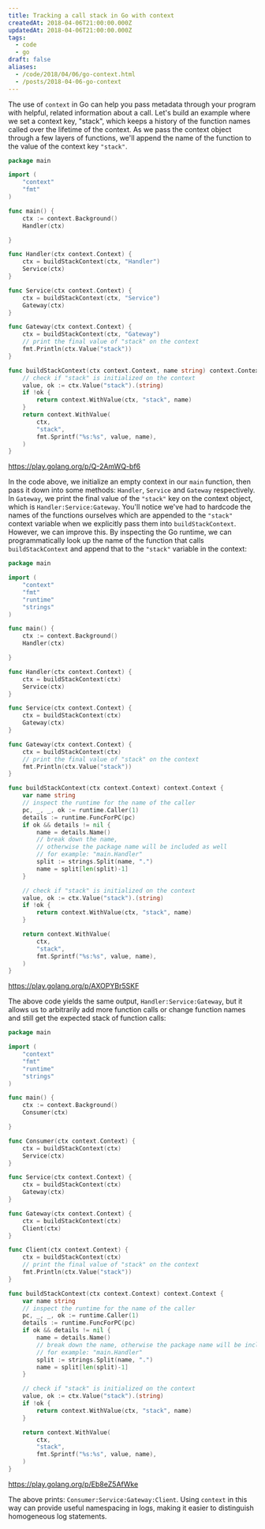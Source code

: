 ```yaml
---
title: Tracking a call stack in Go with context
createdAt: 2018-04-06T21:00:00.000Z
updatedAt: 2018-04-06T21:00:00.000Z
tags:
  - code
  - go
draft: false
aliases:
  - /code/2018/04/06/go-context.html
  - /posts/2018-04-06-go-context
---
```


The use of `context` in Go can help you pass metadata through your program with helpful, related information about a call.
Let's build an example where we set a context key, "stack", which keeps a history of the function names called over the lifetime of the context.
As we pass the context object through a few layers of functions, we'll append the name of the function to the value of the context key `"stack"`.

```go
package main

import (
    "context"
    "fmt"
)

func main() {
    ctx := context.Background()
    Handler(ctx)

}

func Handler(ctx context.Context) {
    ctx = buildStackContext(ctx, "Handler")
    Service(ctx)
}

func Service(ctx context.Context) {
    ctx = buildStackContext(ctx, "Service")
    Gateway(ctx)
}

func Gateway(ctx context.Context) {
    ctx = buildStackContext(ctx, "Gateway")
    // print the final value of "stack" on the context
    fmt.Println(ctx.Value("stack"))
}

func buildStackContext(ctx context.Context, name string) context.Context {
    // check if "stack" is initialized on the context
    value, ok := ctx.Value("stack").(string)
    if !ok {
        return context.WithValue(ctx, "stack", name)
    }
    return context.WithValue(
        ctx,
        "stack",
        fmt.Sprintf("%s:%s", value, name),
    )
}

```
<https://play.golang.org/p/Q-2AmWQ-bf6>

In the code above, we initialize an empty context in our `main` function, then pass it down into some methods: `Handler`, `Service` and `Gateway` respectively.
In `Gateway`, we print the final value of the `"stack"` key on the context object, which is `Handler:Service:Gateway`.
You'll notice we've had to hardcode the names of the functions ourselves which are appended to the `"stack"` context variable when we explicitly pass them into `buildStackContext`.
However, we can improve this.
By inspecting the Go runtime, we can programmatically look up the name of the function that calls `buildStackContext` and append that to the `"stack"` variable in the context:

```go
package main

import (
    "context"
    "fmt"
    "runtime"
    "strings"
)

func main() {
    ctx := context.Background()
    Handler(ctx)

}

func Handler(ctx context.Context) {
    ctx = buildStackContext(ctx)
    Service(ctx)
}

func Service(ctx context.Context) {
    ctx = buildStackContext(ctx)
    Gateway(ctx)
}

func Gateway(ctx context.Context) {
    ctx = buildStackContext(ctx)
    // print the final value of "stack" on the context
    fmt.Println(ctx.Value("stack"))
}

func buildStackContext(ctx context.Context) context.Context {
    var name string
    // inspect the runtime for the name of the caller
    pc, _, _, ok := runtime.Caller(1)
    details := runtime.FuncForPC(pc)
    if ok && details != nil {
        name = details.Name()
        // break down the name,
        // otherwise the package name will be included as well
        // for example: "main.Handler"
        split := strings.Split(name, ".")
        name = split[len(split)-1]
    }

    // check if "stack" is initialized on the context
    value, ok := ctx.Value("stack").(string)
    if !ok {
        return context.WithValue(ctx, "stack", name)
    }

    return context.WithValue(
        ctx,
        "stack",
        fmt.Sprintf("%s:%s", value, name),
    )
}

```
<https://play.golang.org/p/AXOPYBr5SKF>


The above code yields the same output, `Handler:Service:Gateway`, but it allows us to arbitrarily add more function calls or change function names and still get the expected stack of function calls:

```go
package main

import (
    "context"
    "fmt"
    "runtime"
    "strings"
)

func main() {
    ctx := context.Background()
    Consumer(ctx)

}

func Consumer(ctx context.Context) {
    ctx = buildStackContext(ctx)
    Service(ctx)
}

func Service(ctx context.Context) {
    ctx = buildStackContext(ctx)
    Gateway(ctx)
}

func Gateway(ctx context.Context) {
    ctx = buildStackContext(ctx)
    Client(ctx)
}

func Client(ctx context.Context) {
    ctx = buildStackContext(ctx)
    // print the final value of "stack" on the context
    fmt.Println(ctx.Value("stack"))
}

func buildStackContext(ctx context.Context) context.Context {
    var name string
    // inspect the runtime for the name of the caller
    pc, _, _, ok := runtime.Caller(1)
    details := runtime.FuncForPC(pc)
    if ok && details != nil {
        name = details.Name()
        // break down the name, otherwise the package name will be included as well
        // for example: "main.Handler"
        split := strings.Split(name, ".")
        name = split[len(split)-1]
    }

    // check if "stack" is initialized on the context
    value, ok := ctx.Value("stack").(string)
    if !ok {
        return context.WithValue(ctx, "stack", name)
    }

    return context.WithValue(
        ctx,
        "stack",
        fmt.Sprintf("%s:%s", value, name),
    )
}

```
<https://play.golang.org/p/Eb8eZ5AfWke>

The above prints: `Consumer:Service:Gateway:Client`.
Using `context` in this way can provide useful namespacing in logs, making it easier to distinguish homogeneous log statements.
